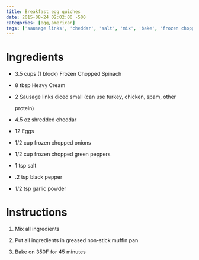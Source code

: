 ```yaml
---
title: Breakfast egg quiches
date: 2015-08-24 02:02:00 -500
categories: [egg,american]
tags: ['sausage links', 'cheddar', 'salt', 'mix', 'bake', 'frozen chopped onions', 'black pepper', 'eggs', 'heavy cream', 'garlic powder', 'frozen chopped spinach', 'frozen chopped green peppers', 'put']
---
```


# Ingredients

-   3.5 cups (1 block) Frozen Chopped Spinach

-   8 tbsp Heavy Cream

-   2 Sausage links diced small (can use turkey, chicken, spam, other

    protein)

-   4.5 oz shredded cheddar

-   12 Eggs

-   1/2 cup frozen chopped onions

-   1/2 cup frozen chopped green peppers

-   1 tsp salt

-   .2 tsp black pepper

-   1/2 tsp garlic powder



# Instructions 

1.  Mix all ingredients

2.  Put all ingredients in greased non-stick muffin pan

3.  Bake on 350F for 45 minutes


